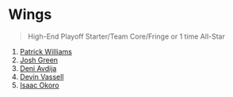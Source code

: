 Wings
===
>High-End Playoff Starter/Team Core/Fringe or 1 time All-Star

1. [Patrick Williams](players/patrick_williams.md)
1. [Josh Green](players/josh_green.md)
1. [Deni Avdija](players/deni_avdija.md)
1. [Devin Vassell](players/devin_vassell.md)
1. [Isaac Okoro](players/isaac_okoro.md)
